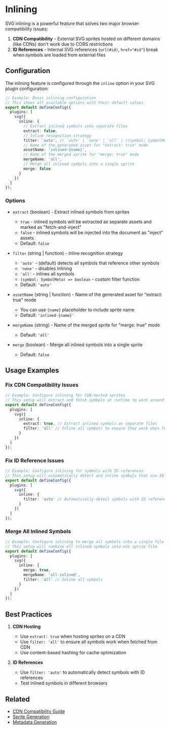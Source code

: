# Inlining

SVG inlining is a powerful feature that solves two major browser compatibility issues:

1. **CDN Compatibility** - External SVG sprites hosted on different domains (like CDNs) don't work due to CORS restrictions
2. **ID References** - Internal SVG references (`url(#id)`, `href="#id"`) break when symbols are loaded from external files

## Configuration

The inlining feature is configured through the `inline` option in your SVG plugin configuration:

```typescript
// Example: Basic inlining configuration
// This shows all available options with their default values
export default defineConfig({
  plugins: [
    svg({
      inline: {
        // Extract inlined symbols into separate files
        extract: false,
        // Inline recognition strategy
        filter: 'auto', // 'auto' | 'none' | 'all' | ((symbol: SymbolMeta) => boolean)
        // Name of the generated asset for "extract: true" mode
        assetName: 'inlined-{name}',
        // Name of the merged sprite for "merge: true" mode
        mergeName: 'all',
        // Merge all inlined symbols into a single sprite
        merge: false
      }
    })
  ]
});
```

### Options

- `extract` (boolean) - Extract inlined symbols from sprites

  - `true` - inlined symbols will be extracted as separate assets and marked as "fetch-and-inject"
  - `false` - inlined symbols will be injected into the document as "inject" assets
  - Default: `false`

- `filter` (string | function) - Inline recognition strategy

  - `'auto'` - (default) detects all symbols that reference other symbols
  - `'none'` - disables inlining
  - `'all'` - inlines all symbols
  - `(symbol: SymbolMeta) => boolean` - custom filter function
  - Default: `'auto'`

- `assetName` (string | function) - Name of the generated asset for "extract: true" mode

  - You can use `{name}` placeholder to include sprite name
  - Default: `'inlined-{name}'`

- `mergeName` (string) - Name of the merged sprite for "merge: true" mode

  - Default: `'all'`

- `merge` (boolean) - Merge all inlined symbols into a single sprite
  - Default: `false`

## Usage Examples

### Fix CDN Compatibility Issues

```typescript
// Example: Configure inlining for CDN-hosted sprites
// This setup will extract and fetch symbols at runtime to work around CORS restrictions
export default defineConfig({
  plugins: [
    svg({
      inline: {
        extract: true, // Extract inlined symbols as separate files
        filter: 'all' // Inline all symbols to ensure they work when fetched from CDN
      }
    })
  ]
});
```

### Fix ID Reference Issues

```typescript
// Example: Configure inlining for symbols with ID references
// This setup will automatically detect and inline symbols that use ID references
export default defineConfig({
  plugins: [
    svg({
      inline: {
        filter: 'auto' // Automatically detect symbols with ID references
      }
    })
  ]
});
```

### Merge All Inlined Symbols

```typescript
// Example: Configure inlining to merge all symbols into a single file
// This setup will combine all inlined symbols into one sprite file
export default defineConfig({
  plugins: [
    svg({
      inline: {
        merge: true,
        mergeName: 'all-inlined',
        filter: 'all' // Inline all symbols
      }
    })
  ]
});
```

## Best Practices

1. **CDN Hosting**

   - Use `extract: true` when hosting sprites on a CDN
   - Use `filter: 'all'` to ensure all symbols work when fetched from CDN
   - Use content-based hashing for cache optimization

2. **ID References**
   - Use `filter: 'auto'` to automatically detect symbols with ID references
   - Test inlined symbols in different browsers

## Related

- [CDN Compatibility Guide](./recipes/cdn-compatibility.md)
- [Sprite Generation](./api/features/sprite.md)
- [Metadata Generation](./metadata.md)
